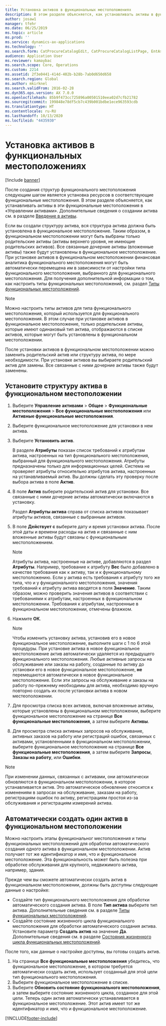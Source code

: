 ```yaml
---
title: Установка активов в функциональных местоположениях
description: В этом разделе объясняется, как устанавливать активы в функциональные местоположения в «Управлении активами».
author: josaw1
manager: tfehr
ms.date: 06/25/2019
ms.topic: article
ms.prod: ''
ms.service: dynamics-ax-applications
ms.technology: ''
ms.search.form: CatProcureCatalogEdit, CatProcureCatalogListPage, EntAssetFunctionalLocationObjectChange, EntAssetFunctionalLocationObjectInstall, EntAssetFunctionalLocationObject
audience: Application User
ms.reviewer: kamaybac
ms.search.scope: Core, Operations
ms.custom: 2214
ms.assetid: 2f3e0441-414d-402b-b28b-7ab0d650d658
ms.search.region: Global
ms.author: mkirknel
ms.search.validFrom: 2016-02-28
ms.dyn365.ops.version: AX 7.0.0
ms.openlocfilehash: 85b9f473cc725896a00501510eea02d7cfb21782
ms.sourcegitcommit: 199848e78df5cb7c439b001bdbe1ece963593cdb
ms.translationtype: HT
ms.contentlocale: ru-RU
ms.lasthandoff: 10/13/2020
ms.locfileid: "4435930"
---
```

# <a name="install-assets-on-functional-locations"></a>Установка активов в функциональных местоположениях

[!include [banner](../../includes/banner.md)]

 

После создания структур функционального местоположения следующим шагом является установка ресурсов в соответствующие функциональные местоположения. В этом разделе объясняется, как устанавливать активы в эти функциональные местоположения в «Управлении активами». Дополнительные сведения о создании актива см. в разделе [Введение в активы](../objects/introduction-to-objects.md).

Если вы создали структуру актива, вся структура актива должна быть установлена в функциональное местоположение. Таким образом, в функциональном местоположении могут быть выбраны только родительские активы (активы верхнего уровня, не имеющие родительских активов). Все связанные дочерние активы (вложенные активы) также будут установлены в функциональное местоположение. При установке активов в функциональном местоположении финансовая аналитика функционального местоположения могут быть автоматически перемещена им в зависимости от настройки типа функционального местоположения, выбранного для функционального местоположения. Для получения дополнительной информации о том, как настроить типы функциональных местоположений, см. раздел [Типы функциональных местоположений](../setup-for-functional-locations/functional-location-types.md).

> [!NOTE]
> Можно настроить типы активов для типа функционального местоположения, который используется для функционального местоположения. В этом случае при установке активов в функциональное местоположение, только родительские активы, которые имеют одинаковый тип актива, отображаются в списке активов, которые могут быть установлены в функциональном местоположении.

После установки активов в функциональном местоположении можно заменить родительский актив или структуру актива, по мере необходимости. При установке активов вы выбираете родительский актив для замены. Все связанные с ними дочерние активы также будут заменены. 


## <a name="install-an-asset-structure-on-a-functional-location"></a>Установите структуру актива в функциональном местоположении

1. Выберите **Управление активами** \> **Общее** \> **Функциональные местоположения** \> **Все функциональные местоположения** или **Активные функциональные местоположения**.
2. Выберите функциональное местоположение для установки в нем актива.
3. Выберите **Установить актив**.

    В разделе **Атрибуты** показан список требований к атрибутам актива, настроенных на тип функционального местоположения, выбранный для функционального местоположения. Атрибуты предназначены только для информационных целей. Система не проверяет атрибуты относительно атрибутов актива, настроенных на устанавливаемый актив. Вы должны сделать эту проверку после выбора актива в поле **Актив**.

4. В поле **Актив** выберите родительский актив для установки. Все связанные с ними дочерние активы автоматически включаются в установку.

    Раздел **Атрибуты актива** справа от списка активов показывает атрибуты активов, связанные с выбранным активом.

5. В поле **Действует с** выберите дату и время установки актива. После этой даты и времени расходы на актив и связанные с ним вложенные активы будут связаны с функциональным местоположением.

    > [!NOTE]
    > Атрибуты актива, настроенные на активе, добавляются в раздел **Атрибуты**. Например, требование к атрибуту **Вес** было добавлено в качестве требования как к активу, так и к функциональному местоположению. Если у актива есть требования к атрибуту того же типа, что и у функционального местоположения, значения требований к атрибуту актива вводятся в поля **Значение**. Таким образом, можно проверить значения активов в соответствии с требованиями к атрибутам, настроенных в функциональном местоположении. Требования к атрибутам, настроенные в функциональном местоположении, отмечены флажком.

6. Нажмите **ОК**.

    > [!NOTE]
    > Чтобы изменить установку актива, установив его в новое функциональное местоположение, выполните шаги с 1 по 6 этой процедуры. При установке актива в новое функциональное местоположение актив автоматически удаляется из предыдущего функционального местоположения. Любые активные запросы на обслуживание или заказы на работу, созданные по активу до установки его в новое функциональное местоположение, **не** перемещаются автоматически в новое функциональное местоположение. Если эти запросы на обслуживание и заказы на работу по-прежнему необходимы для актива, необходимо вручную повторно создать их после установки актива в новом местеоположении.

7. Для просмотра списка всех активов, включая вложенные активы, которые установлены в функциональном местоположении, выберите функциональное местоположение на странице **Все функциональные местоположения**, а затем выберите **Активы**.
8. Для просмотра списка активных запросов на обслуживание, активных заказов на работу или регистраций ошибок, связанных с активами, установленными в функциональном местоположении, выберите функциональное местоположение на странице **Все функциональные местоположения**, а затем выберите **Запросы**, **Заказы на работу**, или **Ошибки**.

> [!NOTE]
> При изменении данных, связанных с активами, они автоматически обновляются в функциональном местоположении, в которое устанавливается актив. Это автоматическое обновление относится к изменениям в запросах на обслуживание, заказам на работу, регистрациям ошибок по активу, регистрациям простоя из-за обслуживания и регистрациям измерений актива.

## <a name="automatically-create-one-asset-on-a-functional-location"></a>Автоматически создать один актив в функциональном местоположении

Можно настроить этапы функциональног местоположения и типы функциональных местоположений для обработки автоматического создания *одного* актива в функциональном местоположении. Актив получает тот же идентификатор и имя, что и функциональное местоположение. Эта функциональность может быть полезна при обработке обслуживания для крупного, недвижимого актива, например, здания.

Прежде чем вы сможете автоматически создать актив в функциональном местоположении, должны быть доступны следующие данные о настройке:

- Создайте тип функционального местоположения для обработки автоматического создания актива. В поле **Тип актива** выберите тип актива. Дополнительные сведения см. в разделе [Типы функциональных местоположений](../setup-for-functional-locations/functional-location-types.md).
- Создайте состояние жизненного цикла функционального местоположения для обработки автоматического создания актива. Установите параметр **Создать актив** на значение **Да**. Дополнительные сведения см. в разделе [Состояния жизненного цикла функциональных местоположений](../setup-for-functional-locations/functional-location-stages.md).

После того, как данные о настройке доступны, вы готовы создать актив.

1. На странице **Все функциональные местоположения** убедитесь, что функциональное местоположение, в котором требуется автоматически создать актив, использует созданный для этой цели тип функционального местоположения.
2. Выберите функциональное местоположение в списке.
3. Выберите **Обновить состояние функционального местоположения**, а затем выберите состояние жизненного цикла, созданное для этой цели. Теперь один актив автоматически устанавливается в функциональное местоположение. Этот актив имеет тот же идентификатор и имя, что и функциональное местоположение.


[!INCLUDE[footer-include](../../../includes/footer-banner.md)]